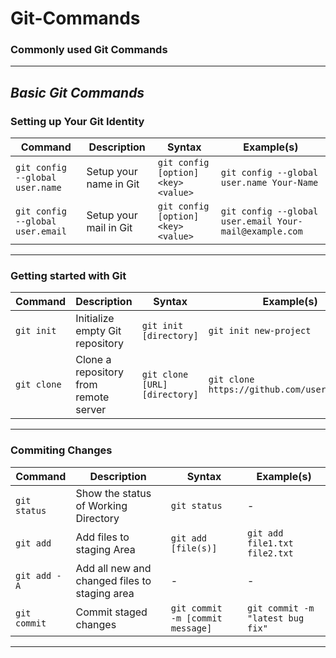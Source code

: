 # Git-Commands
### Commonly used Git Commands
---
## *Basic Git Commands*


### Setting up Your Git Identity
| Command           | Description                               | Syntax                                      | Example(s)                                            |
| ----------------- | ----------------------------------------- | ------------------------------------------- | ----------------------------------------------------- |
| `git config --global user.name`        | Setup your name in Git       | `git config [option] <key> <value>`                    | `git config --global user.name Your-Name`                                 |
| `git config --global user.email`        | Setup your mail in Git       | `git config [option] <key> <value>`                    | `git config --global user.email Your-mail@example.com`                                 |

---

### Getting started with Git
| Command           | Description                               | Syntax                                      | Example(s)                                            |
| ------------------------ | ----------------------------------------- | ------------------------------------------- | ----------------------------------------------------- |
| `git init`        | Initialize empty Git repository    | `git init [directory]`                    | `git init new-project`                                 |
| `git clone`        | Clone a repository from remote server      | `git clone [URL] [directory]`                    | `git clone https://github.com/user/repo.git`                                 |

---

### Commiting Changes
| Command                 | Description                               | Syntax                                      | Example(s)                                            |
| ------------------------ | ----------------------------------------- | ------------------------------------------- | ----------------------------------------------------- |
| `git status`        | Show the status of Working Directory    | `git status`                    | -                                |
| `git add`        | Add files to staging Area      | `git add [file(s)]`                    | `git add file1.txt file2.txt`                               |
| `git add -A`        | Add all new and changed files to staging area     | -                   | -                               |
| `git commit`        | Commit staged changes     | `git commit  -m [commit message]`                    | `git commit -m "latest bug fix"`                               |
---